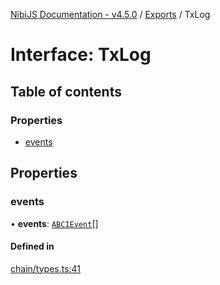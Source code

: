 [NibiJS Documentation - v4.5.0](../README.md) / [Exports](../README.md) / TxLog

# Interface: TxLog

## Table of contents

### Properties

- [events](TxLog.md#events)

## Properties

### events

• **events**: [`ABCIEvent`](ABCIEvent.md)[]

#### Defined in

[chain/types.ts:41](https://github.com/NibiruChain/ts-sdk/blob/23db897/packages/nibijs/src/chain/types.ts#L41)

